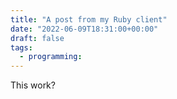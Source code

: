 ```yaml
---
title: "A post from my Ruby client"
date: "2022-06-09T18:31:00+00:00"
draft: false
tags:
  - programming:
---
```


This work?

